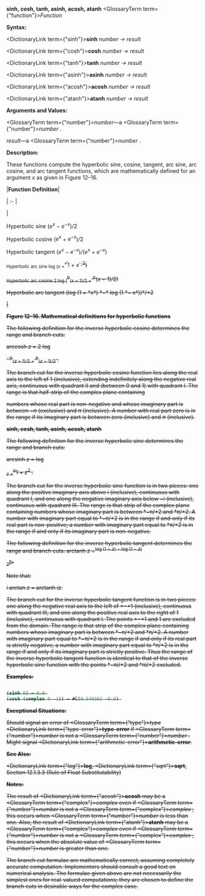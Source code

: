 **sinh, cosh, tanh, asinh, acosh, atanh** <GlossaryTerm  term={"function"}><i>Function</i></GlossaryTerm>

**Syntax:**

<DictionaryLink  term={"sinh"}><b>sinh</b></DictionaryLink> *number → result*

<DictionaryLink  term={"cosh"}><b>cosh</b></DictionaryLink> *number → result*

<DictionaryLink  term={"tanh"}><b>tanh</b></DictionaryLink> *number → result*

<DictionaryLink  term={"asinh"}><b>asinh</b></DictionaryLink> *number → result*

<DictionaryLink  term={"acosh"}><b>acosh</b></DictionaryLink> *number → result*

<DictionaryLink  term={"atanh"}><b>atanh</b></DictionaryLink> *number → result*

**Arguments and Values:**

<GlossaryTerm  term={"number"}><i>number</i></GlossaryTerm>—a <GlossaryTerm  term={"number"}><i>number</i></GlossaryTerm> .

*result*—a <GlossaryTerm  term={"number"}><i>number</i></GlossaryTerm> .

**Description:**

These functions compute the hyperbolic sine, cosine, tangent, arc sine, arc cosine, and arc tangent functions, which are mathematically defined for an argument *x* as given in Figure 12–16.

|**Function Definition**|

| :- |

|<p>Hyperbolic sine (<i>e<sup>x</sup> − e<sup>−x</sup></i>)<i>/</i>2 </p>
<p>Hyperbolic cosine (<i>e<sup>x</sup></i> + <i>e<sup>−x</sup></i>)<i>/</i>2 </p>
<p>Hyperbolic tangent (<i>e<sup>x</sup> − e<sup>−x</sup></i>)<i>/</i>(<i>e<sup>x</sup></i> + <i>e<sup>−x</sup></i>) </p>
<p><sub>Hyperbolic arc sine log (<i>x</i> +</sub><i><sup>√</sup></i>1 + <i>x</i>`<s>`<sup>2</sup>) </p>
<p><sub>Hyperbolic arc cosine 2 log (</sub><sup>p</sup><sub>(<i>x</i> + 1)<i>/</i>2 +</sub> <sup>p</sup>(<i>x −</i> 1)<i>/</i>2) </p>
<p>Hyperbolic arc tangent (log (1 + *x*) *−* log (1 *− x*))*/*2</p>|

**Figure 12–16. Mathematical definitions for hyperbolic functions**

The following definition for the inverse hyperbolic cosine determines the range and branch cuts:

arccosh *z* = 2 log

``<sup>p</sup><sub>(<i>z</i> + 1)<i>/</i>2 +</sub> <sup>p</sup><sub>(<i>z −</i> 1)<i>/</i>2</sub> <i>.</i>

The branch cut for the inverse hyperbolic cosine function lies along the real axis to the left of 1 (inclusive), extending indefinitely along the negative real axis, continuous with quadrant II and (between 0 and 1) with quadrant I. The range is that half-strip of the complex plane containing

numbers whose real part is non-negative and whose imaginary part is between *−π* (exclusive) and *π* (inclusive). A number with real part zero is in the range if its imaginary part is between zero (inclusive) and *π* (inclusive).

**sinh, cosh, tanh, asinh, acosh, atanh**

The following definition for the inverse hyperbolic sine determines the range and branch cuts:

arcsinh *z* = log

<sub><i>z</i> +</sub><sup>p</sup>1 + <i>z</i><sup>2</sup> <i>.</i>

The branch cut for the inverse hyperbolic sine function is in two pieces: one along the positive imaginary axis above *i* (inclusive), continuous with quadrant I, and one along the negative imaginary axis below *−i* (inclusive), continuous with quadrant III. The range is that strip of the complex plane containing numbers whose imaginary part is between *−π/*2 and *π/*2. A number with imaginary part equal to *−π/*2 is in the range if and only if its real part is non-positive; a number with imaginary part equal to *π/*2 is in the range if and only if its imaginary part is non-negative.

The following definition for the inverse hyperbolic tangent determines the range and branch cuts: arctanh <i>z</i> =<sup>log (1 + <i>z</i>) <i>−</i> log (1 <i>− z</i>)</sup>

<sub>2</sub>▷

Note that:

*i* arctan *z* = arctanh *iz.*

The branch cut for the inverse hyperbolic tangent function is in two pieces: one along the negative real axis to the left of *−*1 (inclusive), continuous with quadrant III, and one along the positive real axis to the right of 1 (inclusive), continuous with quadrant I. The points *−*1 and 1 are excluded from the domain. The range is that strip of the complex plane containing numbers whose imaginary part is between *−π/*2 and *π/*2. A number with imaginary part equal to *−π/*2 is in the range if and only if its real part is strictly negative; a number with imaginary part equal to *π/*2 is in the range if and only if its imaginary part is strictly positive. Thus the range of the inverse hyperbolic tangent function is identical to that of the inverse hyperbolic sine function with the points *−πi/*2 and *πi/*2 excluded.

**Examples:**

```lisp

(sinh 0) → 0.0 
(cosh (complex 0 -1)) → #C(0.540302 -0.0) 
```

**Exceptional Situations:**

Should signal an error of <GlossaryTerm  term={"type"}><i>type</i></GlossaryTerm> <DictionaryLink  term={"type-error"}><b>type-error</b></DictionaryLink> if <GlossaryTerm  term={"number"}><i>number</i></GlossaryTerm> is not a <GlossaryTerm  term={"number"}><i>number</i></GlossaryTerm> . Might signal <DictionaryLink  term={"arithmetic-error"}><b>arithmetic-error</b></DictionaryLink>.

**See Also:**

<DictionaryLink  term={"log"}><b>log</b></DictionaryLink>, <DictionaryLink  term={"sqrt"}><b>sqrt</b></DictionaryLink>, Section 12.1.3.3 (Rule of Float Substitutability)

**Notes:**

The result of <DictionaryLink  term={"acosh"}><b>acosh</b></DictionaryLink> may be a <GlossaryTerm  term={"complex"}><i>complex</i></GlossaryTerm> even if <GlossaryTerm  term={"number"}><i>number</i></GlossaryTerm> is not a <GlossaryTerm  term={"complex"}><i>complex</i></GlossaryTerm> ; this occurs when <GlossaryTerm  term={"number"}><i>number</i></GlossaryTerm> is less than one. Also, the result of <DictionaryLink  term={"atanh"}><b>atanh</b></DictionaryLink> may be a <GlossaryTerm  term={"complex"}><i>complex</i></GlossaryTerm> even if <GlossaryTerm  term={"number"}><i>number</i></GlossaryTerm> is not a <GlossaryTerm  term={"complex"}><i>complex</i></GlossaryTerm> ; this occurs when the absolute value of <GlossaryTerm  term={"number"}><i>number</i></GlossaryTerm> is greater than one.

The branch cut formulae are mathematically correct, assuming completely accurate computation. Implementors should consult a good text on numerical analysis. The formulae given above are not necessarily the simplest ones for real-valued computations; they are chosen to define the branch cuts in desirable ways for the complex case.
